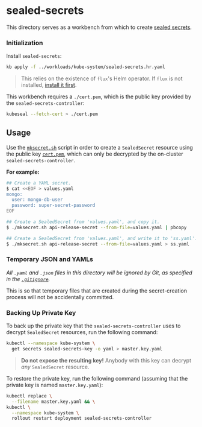 # sealed-secrets

This directory serves as a workbench from which to create
[sealed secrets](https://github.com/bitnami-labs/sealed-secrets).

### Initialization

Install `sealed-secrets`:

```bash
kb apply -f ../workloads/kube-system/sealed-secrets.hr.yaml
```

> This relies on the existence of `flux`'s Helm operator. If `flux` is not
> installed, [install it first](../flux/).

This workbench requires a `./cert.pem`, which is the public key provided by
the `sealed-secrets-controller`:

```bash
kubeseal --fetch-cert > ./cert.pem
```

## Usage

Use the [`mksecret.sh`](./mksecret.sh) script in order to create a
`SealedSecret` resource using the public key [`cert.pem`](./cert.pem), which can
only be decrypted by the on-cluster `sealed-secrets-controller`.

**For example:**

```bash
## Create a YAML secret.
$ cat <<EOF > values.yaml
mongo:
  user: mongo-db-user
  password: super-secret-password
EOF

## Create a SealedSecret from 'values.yaml', and copy it.
$ ./mksecret.sh api-release-secret --from-file=values.yaml | pbcopy

## Create a SealedSecret from 'values.yaml', and write it to 'ss.yaml'.
$ ./mksecret.sh api-release-secret --from-file=values.yaml > ss.yaml
```

### Temporary JSON and YAMLs

_All `.yaml` and `.json` files in this directory will be ignored by Git, as
specified in the [`.gitignore`](./.gitignore)._

This is so that temporary files that are created during the secret-creation
process will not be accidentally committed.

### Backing Up Private Key

To back up the private key that the `sealed-secrets-controller` uses to
decrypt `SealedSecret` resources, run the following command:

```bash
kubectl --namespace kube-system \
  get secrets sealed-secrets-key -o yaml > master.key.yaml
```

> **Do not expose the resulting key!** Anybody with this key can
> decrypt _any_ `SealedSecret` resource.

To restore the private key, run the following command (assuming that the
private key is named `master.key.yaml`):

```bash
kubectl replace \
  --filename master.key.yaml && \
kubectl \
  --namespace kube-system \
  rollout restart deployment sealed-secrets-controller
```
